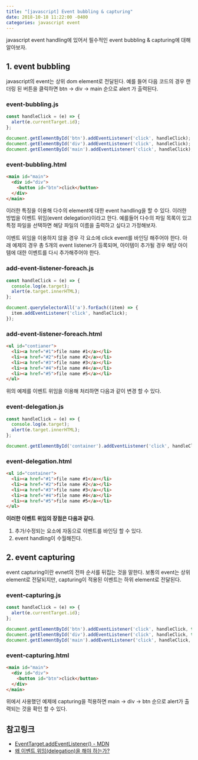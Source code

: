 ```yaml
---
title: "[javascript] Event bubbling & capturing"
date: 2018-10-18 11:22:00 -0400
categories: javascript event
---
```


javascript event handling에 있어서 필수적인 event bubbling & capturing에 대해 알아보자.

## 1. event bubbling

javascript의 event는 상위 dom element로 전달된다. 예를 들어 다음 코드의 경우 랜더링 된 버튼을 클릭하면 btn -> div -> main 순으로 alert 가 출력된다.

### event-bubbling.js

```js
const handleClick = (e) => {
  alert(e.currentTarget.id);
};

document.getElementById('btn').addEventListener('click', handleClick); 
document.getElementById('div').addEventListener('click', handleClick); 
document.getElementById('main').addEventListener('click', handleClick); 
```

### event-bubbling.html

```html
<main id="main">
  <div id="div">
    <button id="btn">click</button>
  </div>
</main>
```

이러한 특징을 이용해 다수의 element에 대한 event handling을 할 수 있다. 이러한 방법을 이벤트 위임(event delegation)이라고 한다. 예를들어 다수의 파일 목록이 있고 특정 파일을 선택하면 해당 파일의 이름을 출력하고 싶다고 가정해보자.

이벤트 위임을 이용하지 않을 경우 각 요소에 click event를 바인딩 해주어야 한다.
아래 예제의 경우 총 5개의 event listener가 등록되며, 아이템이 추가될 경우 해당 아이템에 대한 이벤트를 다시 추가해주어야 한다.

### add-event-listener-foreach.js

```js
const handleClick = (e) => {
  console.log(e.target);
  alert(e.target.innerHTML);
};

document.querySelectorAll('a').forEach((item) => {
  item.addEventListener('click', handleClick);
});
```

### add-event-listener-foreach.html

```html
<ul id="contianer">
  <li><a href="#1">file name #1</a></li>
  <li><a href="#2">file name #2</a></li>
  <li><a href="#3">file name #3</a></li>
  <li><a href="#4">file name #4</a></li>
  <li><a href="#5">file name #5</a></li>
</ul>
```

위의 예제를 이벤트 위임을 이용해 처리하면 다음과 같이 변경 할 수 있다.

### event-delegation.js

```js
const handleClick = (e) => {
  console.log(e.target);
  alert(e.target.innerHTML);
};

document.getElementById('container').addEventListener('click', handleClick);
```

### event-delegation.html

```html
<ul id="container">
  <li><a href="#1">file name #1</a></li>
  <li><a href="#2">file name #2</a></li>
  <li><a href="#3">file name #3</a></li>
  <li><a href="#4">file name #4</a></li>
  <li><a href="#5">file name #5</a></li>
</ul>
```

**이러한 이벤트 위임의 장점은 다음과 같다.**

1. 추가/수정되는 요소에 자동으로 이벤트를 바인딩 할 수 있다.
2. event handling이 수월해진다.

## 2. event capturing

event capturing이란 evnet의 전파 순서를 뒤집는 것을 말한다. 보통의 event는 상위 element로 전달되지만, capturing이 적용된 이벤트는 하위 element로 전달된다.


### event-capturing.js

```js
const handleClick = (e) => {
  alert(e.currentTarget.id);
};

document.getElementById('btn').addEventListener('click', handleClick, true); 
document.getElementById('div').addEventListener('click', handleClick, true); 
document.getElementById('main').addEventListener('click', handleClick, true); 
```

### event-capturing.html

```html
<main id="main">
  <div id="div">
    <button id="btn">click</button>
  </div>
</main>
```

위에서 사용했던 예제에 capturing을 적용하면 main -> div -> btn 순으로 alert가 출력되는 것을 확인 할 수 있다.

## 참고링크

- [EventTarget.addEventListener() - MDN][link-add-event-listner]
- [왜 이벤트 위임(delegation)을 해야 하는가?][link-why-event-delegation]

[link-add-event-listner]: https://developer.mozilla.org/ko/docs/Web/API/EventTarget/addEventListener
[link-why-event-delegation]: https://github.com/nhnent/fe.javascript/wiki/August-22-August-26,-2016